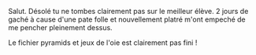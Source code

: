Salut. 
Désolé tu ne tombes clairement pas sur le meilleur élève.
2 jours de gaché à cause d'une pate folle et nouvellement platré m'ont empeché de me pencher pleinement dessus.

Le fichier pyramids et jeux de l'oie est clairement pas fini !